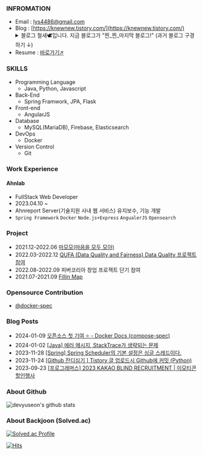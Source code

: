 ### INFROMATION

- Email : lys4486@gmail.com
- Blog : [https://knewnew.tistory.com/](https://knewnew.tistory.com/)
    <details>
    <summary>블로그 철새🕊️입니다. 지금 블로그가 "찐_찐_마지막 블로그!" (과거 블로그 구경하기 ↓)</summary>
      <ul>
        <li><a href="https://devyuseon.github.io/">https://devyuseon.github.io/</a></li>
        <li><a href="https://velog.io/@dogakday">https://velog.io/@dogakday</a></li>
      </ul>
    </details>
- Resume : [바로가기↗️](https://yuseonlim.notion.site/Portfolio-ff8c0bfe1f944c138a8c3f9e474812b6?pvs=4)

### SKILLS

- Programming Language
  - Java, Python, Javascript
- Back-End
  - Spring Framwork, JPA, Flask
- Front-end
  - AngularJS
- Database
  - MySQL(MariaDB), Firebase, Elasticsearch
- DevOps
  - Docker
- Version Control
  - Git

### Work Experience
#### Ahnlab
- FullStack Web Developer
- 2023.04.10 ~
- Ahnreport Server(기술지원 사내 웹 서비스) 유지보수, 기능 개발
- `Spring Framework` `Docker` `Node.js+Express` `AngualerJS` `Opensearch`

### Project
- 2021.12-2022.06 [마모모(마음을 모두 모아)](https://github.com/2E2I/mamomo-server)
- 2022.03-2022.12 [QUFA (Data Quality and Fairness) Data Quality 프로젝트 참여](https://gitlab.com/qufa)
- 2022.08-2022.09 피버코리아 창업 프로젝트 단기 참여
- 2021.07-2021.09 [Fillin Map](https://github.com/HSUITContestTeam/fillin-map)

### Opensource Contribution
- [@docker-spec](https://github.com/compose-spec/compose-spec/pull/454)
 

### Blog Posts
<!-- RECENT POST START -->
- 2024-01-09 [오픈소스 첫 기여 ⭐️ - Docker Docs (compose-spec)](https://knewnew.tistory.com/entry/%EC%98%A4%ED%94%88%EC%86%8C%EC%8A%A4-%EC%B2%AB-%EA%B8%B0%EC%97%AC-%E2%AD%90%EF%B8%8F-Docker-Docs-compose-spec)
- 2024-01-02 [[Java] 에러 메시지, StackTrace가 생략되는 문제](https://knewnew.tistory.com/entry/Java-StackTrace%EA%B0%80-%EC%83%9D%EB%9E%B5%EB%90%98%EC%96%B4-%EB%82%98%ED%83%80%EB%82%98%EB%8A%94-%EB%AC%B8%EC%A0%9C)
- 2023-11-28 [[Spring] Spring Scheduler의 기본 설정은 싱글 스레드이다.](https://knewnew.tistory.com/entry/Spring-Spring-Scheduler%EC%9D%98-%EA%B8%B0%EB%B3%B8-%EC%84%A4%EC%A0%95%EC%9D%80-%EC%8B%B1%EA%B8%80-%EC%8A%A4%EB%A0%88%EB%93%9C%EC%9D%B4%EB%8B%A4)
- 2023-11-24 [[Github 잔디심기 ] Tistory 글 업로드시 Github에 커밋 (Python)](https://knewnew.tistory.com/entry/Github-%EC%9E%94%EB%94%94%EC%8B%AC%EA%B8%B0-Tistory-%EA%B8%80-%EC%97%85%EB%A1%9C%EB%93%9C%EC%8B%9C-Github%EC%97%90-%EC%BB%A4%EB%B0%8B-Python)
- 2023-09-23 [[프로그래머스] 2023 KAKAO BLIND RECRUITMENT | 이모티콘 할인행사](https://knewnew.tistory.com/entry/Programmers-2023-KAKAO-BLIND-RECRUITMENT-%EC%9D%B4%EB%AA%A8%ED%8B%B0%EC%BD%98-%ED%95%A0%EC%9D%B8%ED%96%89%EC%82%AC)
<!-- RECENT POST END -->

<!--
**yuseon-Lim/yuseon-Lim** is a ✨ _special_ ✨ repository because its `README.md` (this file) appears on your GitHub profile.

Here are some ideas to get you started:

- 🔭 I’m currently working on ...
- 🌱 I’m currently learning ...
- 👯 I’m looking to collaborate on ...
- 🤔 I’m looking for help with ...
- 💬 Ask me about ...
- 📫 How to reach me: ...
- 😄 Pronouns: ...
- ⚡ Fun fact: ...
-->

### About Github
![devyuseon's github stats](https://github-readme-stats.vercel.app/api?username=devyuseon&show_icons=true&theme=radical&count_private=true)

### About Backjoon (Solved.ac)
[![Solved.ac Profile](http://mazassumnida.wtf/api/v2/generate_badge?boj=lys4486)](https://solved.ac/lys4486/)

<!-- [![mazandi profile](http://mazandi.herokuapp.com/api?handle=lys4486&theme=warm)](https://solved.ac/lys4486/) -->

[![Hits](https://hits.seeyoufarm.com/api/count/incr/badge.svg?url=https%3A%2F%2Fgithub.com%2Fyuseon-Lim&count_bg=%2379C83D&title_bg=%23555555&icon=&icon_color=%23E7E7E7&title=hits&edge_flat=false)](https://hits.seeyoufarm.com)

